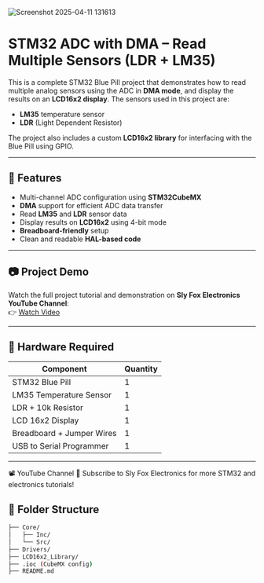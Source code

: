 ![Screenshot 2025-04-11 131613](https://github.com/user-attachments/assets/8b177329-1da0-468f-9084-4ee9a26cf50b)
# STM32 ADC with DMA – Read Multiple Sensors (LDR + LM35)

This is a complete STM32 Blue Pill project that demonstrates how to read multiple analog sensors using the ADC in **DMA mode**, and display the results on an **LCD16x2 display**. The sensors used in this project are:

- **LM35** temperature sensor
- **LDR** (Light Dependent Resistor)

The project also includes a custom **LCD16x2 library** for interfacing with the Blue Pill using GPIO.

---

## 🔧 Features

- Multi-channel ADC configuration using **STM32CubeMX**
- **DMA** support for efficient ADC data transfer
- Read **LM35** and **LDR** sensor data
- Display results on **LCD16x2** using 4-bit mode
- **Breadboard-friendly** setup
- Clean and readable **HAL-based code**

---

## 📷 Project Demo

Watch the full project tutorial and demonstration on **Sly Fox Electronics YouTube Channel**:  
👉 [Watch Video](https://youtube.com/@SlyFoxElectronics)

---

## 🧰 Hardware Required

| Component         | Quantity |
|------------------|----------|
| STM32 Blue Pill   | 1        |
| LM35 Temperature Sensor | 1  |
| LDR + 10k Resistor       | 1  |
| LCD 16x2 Display         | 1  |
| Breadboard + Jumper Wires | 1  |
| USB to Serial Programmer | 1  |

---

📽️ YouTube Channel
🔔 Subscribe to Sly Fox Electronics for more STM32 and electronics tutorials!

## 📁 Folder Structure

```bash
├── Core/
│   ├── Inc/
│   └── Src/
├── Drivers/
├── LCD16x2_Library/
├── .ioc (CubeMX config)
├── README.md



